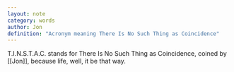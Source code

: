 ```yaml
---
layout: note
category: words
author: Jon
definition: "Acronym meaning There Is No Such Thing as Coincidence"
---
```


T.I.N.S.T.A.C. stands for There Is No Such Thing as Coincidence, coined by [[Jon]], because life, well, it be that way.